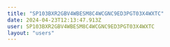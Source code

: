 ```yaml
---
title: "SP103BXR2GBV4WBESM8C4WCGNC9ED3PGT03X4WXTC"
date: 2024-04-23T12:13:47.913Z
user: SP103BXR2GBV4WBESM8C4WCGNC9ED3PGT03X4WXTC
layout: "users"
---
```

    